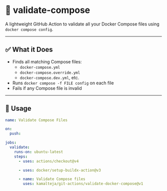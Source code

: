 # 🐳 validate-compose

A lightweight GitHub Action to validate all your Docker Compose files using `docker compose config`.

---

## ✅ What it Does

- Finds all matching Compose files:
  - `docker-compose.yml`
  - `docker-compose.override.yml`
  - `docker-compose.dev.yml`, etc.
- Runs `docker compose -f FILE config` on each file
- Fails if any Compose file is invalid

---

## 🚀 Usage

```yaml
name: Validate Compose Files

on:
  push:

jobs:
  validate:
    runs-on: ubuntu-latest
    steps:
      - uses: actions/checkout@v4

      - uses: docker/setup-buildx-action@v3

      - name: Validate Compose files
        uses: kamalteja/git-actions/validate-docker-compose@v1
